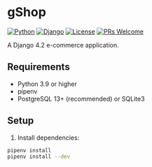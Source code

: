 # gShop

[![Python](https://img.shields.io/badge/Python-3.9%2B-blue.svg)](https://www.python.org/downloads/)
[![Django](https://img.shields.io/badge/Django-4.2-green.svg)](https://www.djangoproject.com/)
[![License](https://img.shields.io/badge/License-Apache_2.0-blue.svg)](LICENSE)
[![PRs Welcome](https://img.shields.io/badge/PRs-welcome-brightgreen.svg)](CONTRIBUTING.md)

A Django 4.2 e-commerce application.

## Requirements

- Python 3.9 or higher
- pipenv
- PostgreSQL 13+ (recommended) or SQLite3

## Setup

1. Install dependencies:

```bash
pipenv install
pipenv install --dev